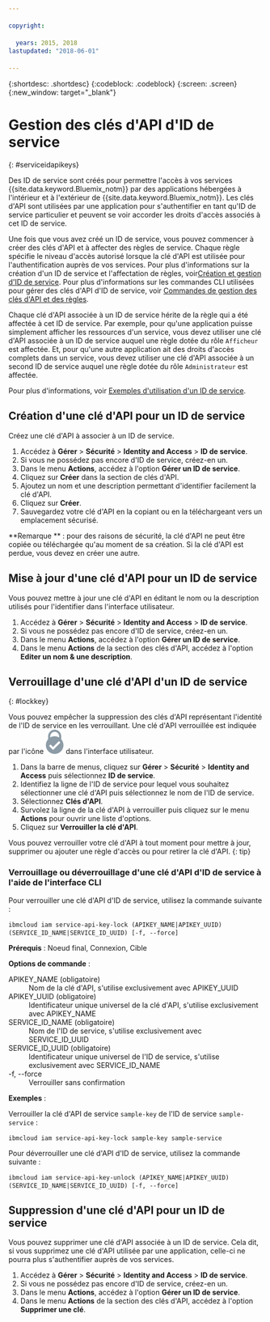 ```yaml
---

copyright:

  years: 2015, 2018
lastupdated: "2018-06-01"

---
```


{:shortdesc: .shortdesc}
{:codeblock: .codeblock}
{:screen: .screen}
{:new_window: target="_blank"}

# Gestion des clés d'API d'ID de service
{: #serviceidapikeys}

Des ID de service sont créés pour permettre l'accès à vos services {{site.data.keyword.Bluemix_notm}} par des applications hébergées à l'intérieur et à l'extérieur de {{site.data.keyword.Bluemix_notm}}. Les clés d'API sont utilisées par une application pour s'authentifier en tant qu'ID de service particulier et peuvent se voir accorder les droits d'accès associés à cet ID de service.

Une fois que vous avez créé un ID de service, vous pouvez commencer à créer des clés d'API et à affecter des règles de service. Chaque règle spécifie le niveau d'accès autorisé lorsque la clé d'API est utilisée pour l'authentification auprès de vos services. Pour plus d'informations sur la création d'un ID de service et l'affectation de règles, voir[Création et gestion d'ID de service](/docs/iam/serviceid.html#serviceids). Pour plus d'informations sur les commandes CLI utilisées pour gérer des clés d'API d'ID de service, voir [Commandes de gestion des clés d'API et des règles](/docs/cli/reference/bluemix_cli/bx_cli.html#bx_commands_iam).

Chaque clé d'API associée à un ID de service hérite de la règle qui a été affectée à cet ID de service. Par exemple, pour qu'une application puisse simplement afficher les ressources d'un service, vous devez utiliser une clé d'API associée à un ID de service auquel une règle dotée du rôle `Afficheur` est affectée. Et, pour qu'une autre application ait des droits d'accès complets dans un service, vous devez utiliser une clé d'API associée à un second ID de service auquel une règle dotée du rôle `Administrateur` est affectée.

Pour plus d'informations, voir [Exemples d'utilisation d'un ID de service](/docs/iam/serviceid.html#examples-of-how-to-use-a-service-id).

## Création d'une clé d'API pour un ID de service

Créez une clé d'API à associer à un ID de service.

1. Accédez à **Gérer** &gt; **Sécurité** &gt; **Identity and Access** &gt; **ID de service**.
2. Si vous ne possédez pas encore d'ID de service, créez-en un.
3. Dans le menu **Actions**, accédez à l'option **Gérer un ID de service**.
4. Cliquez sur **Créer** dans la section de clés d'API.
5. Ajoutez un nom et une description permettant d'identifier facilement la clé d'API.
6. Cliquez sur **Créer**.
7. Sauvegardez votre clé d'API en la copiant ou en la téléchargeant vers un emplacement sécurisé.

**Remarque ** : pour des raisons de sécurité, la clé d'API ne peut être copiée ou téléchargée qu'au moment de sa création. Si la clé d'API est perdue, vous devez en créer une autre.

## Mise à jour d'une clé d'API pour un ID de service

Vous pouvez mettre à jour une clé d'API en éditant le nom ou la description utilisés pour l'identifier dans l'interface utilisateur.

1. Accédez à **Gérer** &gt; **Sécurité** &gt; **Identity and Access** &gt; **ID de service**.
2. Si vous ne possédez pas encore d'ID de service, créez-en un.
3. Dans le menu **Actions**, accédez à l'option **Gérer un ID de service**.
4. Dans le menu **Actions** de la section des clés d'API, accédez à l'option **Editer un nom & une description**.

## Verrouillage d'une clé d'API d'un ID de service
{: #lockkey}

Vous pouvez empêcher la suppression des clés d'API représentant l'identité de l'ID de service en les verrouillant. Une clé d'API verrouillée est indiquée par l'icône ![Icône Verrouillé](images/locked.svg "Verrouillé") dans l'interface utilisateur.

1. Dans la barre de menus, cliquez sur **Gérer** &gt; **Sécurité** &gt; **Identity and Access** puis sélectionnez **ID de service**.
2. Identifiez la ligne de l'ID de service pour lequel vous souhaitez sélectionner une clé d'API puis sélectionnez le nom de l'ID de service.
3. Sélectionnez **Clés d'API**.
4. Survolez la ligne de la clé d'API à verrouiller puis cliquez sur le menu **Actions** pour ouvrir une liste d'options.
5. Cliquez sur **Verrouiller la clé d'API**.

Vous pouvez verrouiller votre clé d'API à tout moment pour mettre à jour, supprimer ou ajouter une règle d'accès ou pour retirer la clé d'API.
{: tip}

### Verrouillage ou déverrouillage d'une clé d'API d'ID de service à l'aide de l'interface CLI

Pour verrouiller une clé d'API d'ID de service, utilisez la commande suivante :

```
ibmcloud iam service-api-key-lock (APIKEY_NAME|APIKEY_UUID) (SERVICE_ID_NAME|SERVICE_ID_UUID) [-f, --force]
```

<strong>Prérequis</strong> : Noeud final, Connexion, Cible

<strong>Options de commande</strong> :
<dl>
  <dt>APIKEY_NAME (obligatoire)</dt>
  <dd>Nom de la clé d'API, s'utilise exclusivement avec APIKEY_UUID</dd>
  <dt>APIKEY_UUID (obligatoire)</dt>
  <dd>Identificateur unique universel de la clé d'API, s'utilise exclusivement avec APIKEY_NAME</dd>
  <dt>SERVICE_ID_NAME (obligatoire)</dt>
  <dd>Nom de l'ID de service, s'utilise exclusivement avec SERVICE_ID_UUID</dd>
  <dt>SERVICE_ID_UUID (obligatoire)</dt>
  <dd>Identificateur unique universel de l'ID de service, s'utilise exclusivement avec SERVICE_ID_NAME</dd>
  <dt>-f, --force</dt>
  <dd>Verrouiller sans confirmation</dd>
</dl>

<strong>Exemples</strong> :

Verrouiller la clé d'API de service `sample-key` de l'ID de service `sample-service` :

```
ibmcloud iam service-api-key-lock sample-key sample-service
```

Pour déverrouiller une clé d'API d'ID de service, utilisez la commande suivante :

```
ibmcloud iam service-api-key-unlock (APIKEY_NAME|APIKEY_UUID) (SERVICE_ID_NAME|SERVICE_ID_UUID) [-f, --force]
```


## Suppression d'une clé d'API pour un ID de service

Vous pouvez supprimer une clé d'API associée à un ID de service. Cela dit, si vous supprimez une clé d'API utilisée par une application, celle-ci ne pourra plus s'authentifier auprès de vos services.

1. Accédez à **Gérer** &gt; **Sécurité** &gt; **Identity and Access** &gt; **ID de service**.
2. Si vous ne possédez pas encore d'ID de service, créez-en un.
3. Dans le menu **Actions**, accédez à l'option **Gérer un ID de service**.
4. Dans le menu **Actions** de la section des clés d'API, accédez à l'option **Supprimer une clé**.
